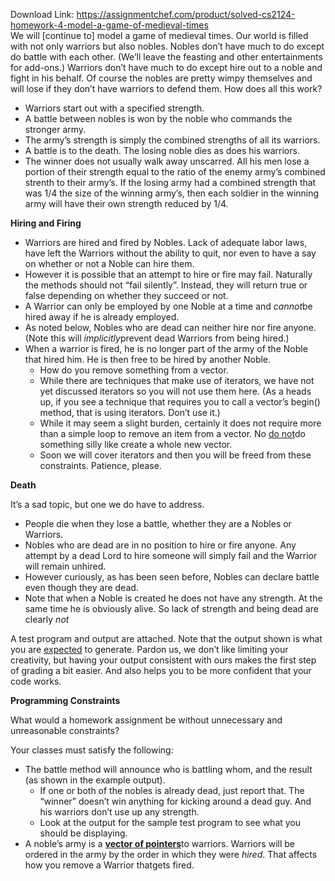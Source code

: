 Download Link: https://assignmentchef.com/product/solved-cs2124-homework-4-model-a-game-of-medieval-times
<br>
We will [continue to] model a game of medieval times. Our world is filled with not only warriors but also nobles. Nobles don’t have much to do except do battle with each other. (We’ll leave the feasting and other entertainments for add-ons.) Warriors don’t have much to do except hire out to a noble and fight in his behalf. Of course the nobles are pretty wimpy themselves and will lose if they don’t have warriors to defend them. How does all this work?

<ul>

 <li>Warriors start out with a specified strength.</li>

 <li>A battle between nobles is won by the noble who commands the stronger army.</li>

 <li>The army’s strength is simply the combined strengths of all its warriors.</li>

 <li>A battle is to the death. The losing noble dies as does his warriors.</li>

 <li>The winner does not usually walk away unscarred. All his men lose a portion of their strength equal to the ratio of the enemy army’s combined strenth to their army’s. If the losing army had a combined strength that was 1/4 the size of the winning army’s, then each soldier in the winning army will have their own strength reduced by 1/4.</li>

</ul>

<strong>Hiring and Firing</strong>




<ul>

 <li>Warriors are hired and fired by Nobles. Lack of adequate labor laws, have left the Warriors without the ability to quit, nor even to have a say on whether or not a Noble can hire them.</li>

 <li>However it is possible that an attempt to hire or fire may fail. Naturally the methods should not “fail silently”. Instead, they will return true or false depending on whether they succeed or not.</li>

 <li>A Warrior can only be employed by one Noble at a time and <em>cannot</em>be hired away if he is already employed.</li>

 <li>As noted below, Nobles who are dead can neither hire nor fire anyone. (Note this will <em>implicitly</em>prevent dead Warriors from being hired.)</li>

 <li>When a warrior is fired, he is no longer part of the army of the Noble that hired him. He is then free to be hired by another Noble.

  <ul>

   <li>How do you remove something from a vector.</li>

   <li>While there are techniques that make use of iterators, we have not yet discussed iterators so you will not use them here. (As a heads up, if you see a technique that requires you to call a vector’s begin() method, that is using iterators. Don’t use it.)</li>

   <li>While it may seem a slight burden, certainly it does not require more than a simple loop to remove an item from a vector. No <u>do not</u>do something silly like create a whole new vector.</li>

   <li>Soon we will cover iterators and then you will be freed from these constraints. Patience, please.</li>

  </ul></li>

</ul>

<strong>Death</strong>

It’s a sad topic, but one we do have to address.

<ul>

 <li>People die when they lose a battle, whether they are a Nobles or Warriors.</li>

 <li>Nobles who are dead are in no position to hire or fire anyone. Any attempt by a dead Lord to hire someone will simply fail and the Warrior will remain unhired.</li>

 <li>However curiously, as has been seen before, Nobles can declare battle even though they are dead.</li>

 <li>Note that when a Noble is created he does not have any strength. At the same time he is obviously alive. So lack of strength and being dead are clearly <em>not</em></li>

</ul>

A test program and output are attached. Note that the output shown is what you are <u>expected</u> to generate. Pardon us, we don’t like limiting your creativity, but having your output consistent with ours makes the first step of grading a bit easier. And also helps you to be more confident that your code works.

<strong>Programming Constraints</strong>

What would a homework assignment be without unnecessary and unreasonable constraints?

Your classes must satisfy the following:

<ul>

 <li>The battle method will announce who is battling whom, and the result (as shown in the example output).

  <ul>

   <li>If one or both of the nobles is already dead, just report that. The “winner” doesn’t win anything for kicking around a dead guy. And his warriors don’t use up any strength.</li>

   <li>Look at the output for the sample test program to see what you should be displaying.</li>

  </ul></li>

 <li>A noble’s army is a <strong><u>vector of pointers</u></strong>to warriors. Warriors will be ordered in the army by the order in which they were <em>hired</em>. That affects how you remove a Warrior thatgets fired.</li>

</ul>